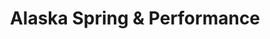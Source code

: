 ---
title: "Alaska Spring & Performance"
url: /anchorage/alaska-spring-and-performance/
shop: car repair
---